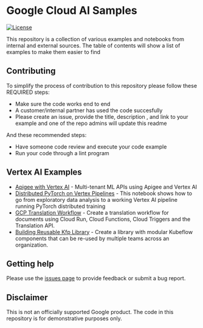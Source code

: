 # Google Cloud AI Samples

[![License](https://img.shields.io/badge/License-Apache%202.0-blue.svg)](LICENSE)

This repository is a collection of various examples and notebooks from internal and external sources. The table of contents will show a list of examples to make them easier to find

## Contributing
To simplify the process of contribution to this repository please follow these REQUIRED steps:
 - Make sure the code works end to end
 - A customer/internal partner has used the code succesfully
 - Please create an issue, provide the title, description , and link to your example and one of the repo admins will update this readme

And these recommended steps:
 - Have someone code review and execute your code example
 - Run your code through a lint program

## Vertex AI Examples
 - [Apigee with Vertex AI](https://github.com/northam-stp-team/vertexai-apigee) - Multi-tenant ML APIs using Apigee and Vertex AI
 - [Distributed PyTorch on Vertex Pipelines](https://github.com/jy2k/Kubeflow-v2-distributed-pytorch) - This notebook shows how to go from exploratory data analysis to a working Vertex AI pipeline running PyTorch distributed training
 - [GCP Translation Workflow](https://github.com/entrpn/gcp-translate-workflow) - Create a translation workflow for documents using Cloud Run, Cloud Functions, Cloud Triggers and the Translation API.
 - [Building Reusable Kfp Library](https://github.com/entrpn/entrpn-kfx) - Create a library with modular Kubeflow components that can be re-used by multiple teams across an organization.


## Getting help

Please use the [issues page](https://github.com/northam-stp-team/cloud-ai-samples/issues) to provide feedback or submit a bug report.

## Disclaimer

This is not an officially supported Google product. The code in this repository is for demonstrative purposes only.
